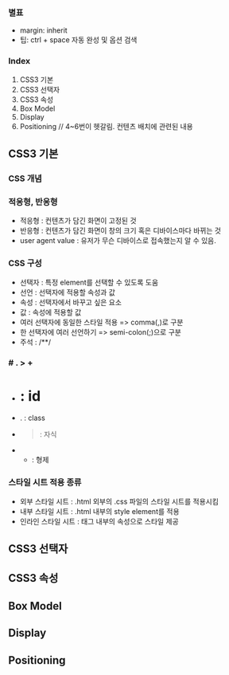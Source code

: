 ### 별표
- margin: inherit
- 팁: ctrl + space 자동 완성 및 옵션 검색

### Index
1. CSS3 기본
2. CSS3 선택자
3. CSS3 속성
4. Box Model
5. Display
6. Positioning
// 4~6번이 헷갈림. 컨텐츠 배치에 관련된 내용

## CSS3 기본
### CSS 개념
### 적응형, 반응형
- 적응형 : 컨텐츠가 담긴 화면이 고정된 것
- 반응형 : 컨텐츠가 담긴 화면이 창의 크기 혹은 디바이스마다 바뀌는 것
- user agent value : 유저가 무슨 디바이스로 접속했는지 알 수 있음.
### CSS 구성
- 선택자 : 특정 element를 선택할 수 있도록 도움 
- 선언 : 선택자에 적용할 속성과 값
- 속성 : 선택자에서 바꾸고 싶은 요소
- 값 :  속성에 적용할 값
- 여러 선택자에 동일한 스타일 적용 => comma(,)로 구분
- 한 선택자에 여러 선언하기 => semi-colon(;)으로 구분
- 주석 : /**/ 
### # . > +
- # : id
- . : class
- > : 자식
- + : 형제
### 스타일 시트 적용 종류
- 외부 스타일 시트 : .html 외부의 .css 파일의 스타일 시트를 적용시킴
- 내부 스타일 시트 : .html 내부의 style element를 적용
- 인라인 스타일 시트 : 태그 내부의 속성으로 스타일 제공

## CSS3 선택자

## CSS3 속성


## Box Model

## Display

## Positioning
